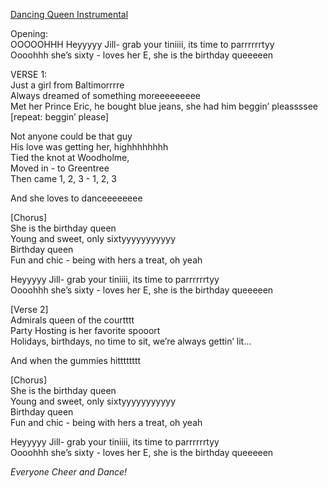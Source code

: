 [Dancing Queen Instrumental](https://www.youtube.com/watch?v=nSsRbv7ockI)

Opening:  
OOOOOHHH Heyyyyy Jill- grab your tiniiii, its time to parrrrrrtyy  
Oooohhh she’s sixty \- loves her E, she is the birthday queeeeen

VERSE 1:  
Just a girl from Baltimorrrre   
Always dreamed of something moreeeeeeeee  
Met her Prince Eric, he bought blue jeans, she had him beggin’ pleassssee \[repeat: beggin’ please\]

Not anyone could be that guy   
His love was getting her, highhhhhhhh  
Tied the knot at Woodholme,   
Moved in \- to Greentree   
Then came 1, 2, 3 \- 1, 2, 3

And she loves to danceeeeeeee

\[Chorus\]   
She is the birthday queen   
Young and sweet, only sixtyyyyyyyyyyy  
Birthday queen   
Fun and chic \- being with hers a treat, oh yeah 

Heyyyyy Jill- grab your tiniiii, its time to parrrrrrtyy  
Oooohhh she’s sixty \- loves her E, she is the birthday queeeeen

\[Verse 2\]   
Admirals queen of the courtttt  
Party Hosting is her favorite spooort  
Holidays, birthdays, no time to sit, we’re always gettin’ lit…

And when the gummies hitttttttt

\[Chorus\]   
She is the birthday queen   
Young and sweet, only sixtyyyyyyyyyyy  
Birthday queen   
Fun and chic \- being with hers a treat, oh yeah 

Heyyyyy Jill- grab your tiniiii, its time to parrrrrrtyy  
Oooohhh she’s sixty \- loves her E, she is the birthday queeeeen

*Everyone Cheer and Dance\!*   

